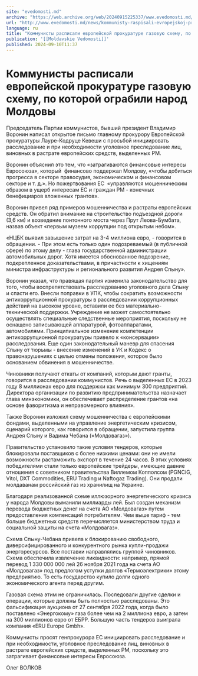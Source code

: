 ```yaml
---
site: "evedomosti.md"
archive: "https://web.archive.org/web/20240915225337/www.evedomosti.md/news/kommunisty-raspisali-evropejskoj-prokurature-gazovuyu-shemu"
url: "http://www.evedomosti.md/news/kommunisty-raspisali-evropejskoj-prokurature-gazovuyu-shemu"
language: ru
title: "Коммунисты расписали европейской прокуратуре газовую схему, по которой ограбили народ Молдовы"
publication: '[[Moldavskie Vedomosti]]'
published: 2024-09-10T11:37
---
```


# Коммунисты расписали европейской прокуратуре газовую схему, по которой ограбили народ Молдовы

Председатель Партии коммунистов, бывший президент Владимир Воронин написал открытое письмо главному прокурору Европейской прокуратуры Лауре-Кодруце Кевеши с просьбой инициировать расследование и при необходимости уголовное преследование лиц, виновных в растрате европейских средств, выделенных РМ.

Воронин объяснил это тем, что «затрагиваются финансовые интересы Евросоюза», который  финансово поддержал Молдову, «чтобы добиться прогресса в секторе правосудия, экономическом и финансовом секторе и т. д.». Но пожертвования ЕС  «управляются мошенническим образом в ущерб интересам ЕС и граждан РМ - конечных бенефициаров вложенных грантов».

Воронин привел ряд примеров мошенничества и растраты европейских средств. Он обратил внимание на строительство подъездной дороги (3,6 км) и возведение понтонного моста через Прут Леова-Бумбата, назвав объект «первым музеем коррупции под открытым небом».

«НЦБК выявил завышение затрат на 3-4 миллиона евро, - говорится в обращении. - При этом есть только один подозреваемый (в публичной сфере) по этому делу - глава государственной администрации автомобильных дорог. Хотя имеется обоснованное подозрение, подкрепленное доказательствами, в причастности к хищениям министра инфраструктуры и регионального развития Андрея Спыну».

Воронин указал, что правящая партия изменила законодательство для того, чтобы воспрепятствовать расследованию уголовного дела Спыну и спасти его. Внесли поправки в УПК, чтобы сократить возможности антикоррупционной прокуратуры в расследовании коррупционных действий на высоком уровне, оставили ее без материально-технической поддержки. Учреждение не может самостоятельно осуществлять специальные следственные мероприятия, поскольку не оснащено записывающей аппаратурой, фотоаппаратами, автомобилями. Принципиальное изменение компетенции антикоррупционной прокуратуры привело к «консервации» расследования. Еще один законодательный маневр для спасения Спыну от тюрьмы - внесение изменений в УК и Кодекс о правонарушениях с целью отмены положения, которое было основанием обвинения в мошенничестве.

Чиновники получают откаты от компаний, которым дают гранты, говорится в расследовании коммунистов. Речь о выделенных ЕС в 2023 году 8 миллионах евро для поддержки как минимум 300 предприятий. Директора организации по развитию предпринимательства назначает глава минэкономики, он обеспечивает распределение грантов «на основе фаворитизма и неправомерного влияния».

Также Воронин изложил схему мошенничества с европейскими фондами, выделенными на управление энергетическим кризисом, сценарий которого, как говорится в обращении, запустила группа Андрея Спыну и Вадима Чебана («Молдовагаз»).

Правительство установило такие условия тендеров, которые блокировали поставщиков с более низкими ценами: они не имели возможности растаможить экспорт в течение 24 часов. В этих условиях победителями стали только европейские трейдеры, имеющие давние отношения с советником правительства Виллемом Копполсом (PGNCiG, Vitol, DXT Commodities, ERU Trading и Naftogaz Trading). Они продали молдаванам российский газ из хранилищ на Украине.

Благодаря реализованной схеме иллюзорного энергетического кризиса у народа Молдовы выманили миллиарды лей. Был создан механизм перевода бюджетных денег на счета АО «Молдовагаз» путем предоставления компенсаций потребителям. Чем выше тариф - тем больше бюджетных средств перечисляется министерством труда и социальной защиты на счета «Молдовагаз».

Схема Спыну-Чебана привела к блокированию свободного, диверсифицированного и конкурентного рынка купли-продажи энергоресурсов. Все поставки направлялись группой чиновников. Схема обеспечила извлечение ликвидности: например, прямой перевод 1 330 000 000 лей 26 ноября 2021 года на счета АО «Молдовагаз» под предлогом уступки долгов «Термоэлектрики» этому предприятию. То есть государство купило долги одного экономического агента перед другим.

Газовая схема этим не ограничилась. Последовали другие сделки и операции, которые должны быть полностью расследованы. Это фальсификация аукциона от 27 сентября 2022 года, когда было поставлено «Энергокому» газа более чем на 2 миллиона евро, а затем на 300 миллионов евро от ЕБРР. Большую часть тендеров выиграла компания «ERU Europe Gmbh».

Коммунисты просят генпрокурора ЕС инициировать расследование и при необходимости, уголовное преследование лиц, виновных в растрате европейских средств, выделенных РМ, поскольку это затрагивает финансовые интересы Евросоюза.

Олег ВОЛКОВ